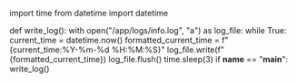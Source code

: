 import time
from datetime import datetime

def write_log():
	with open("/app/logs/info.log", "a") as log_file:
		while True:
			current_time = datetime.now()
			formatted_current_time = f"{current_time:%Y-%m-%d %H:%M:%S}"
			log_file.write(f"{formatted_current_time})
			log_file.flush()
			time.sleep(3)
if __name__ == "__main__":
	write_log()
			